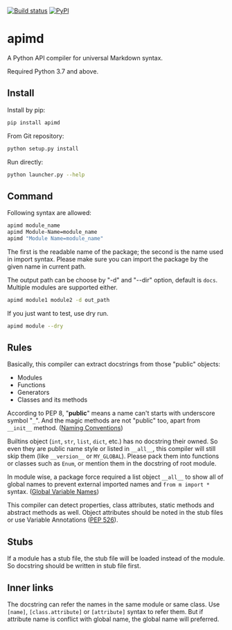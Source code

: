 [![Build status](https://img.shields.io/travis/KmolYuan/apimd.svg?logo=travis)](https://travis-ci.org/KmolYuan/apimd)
[![PyPI](https://img.shields.io/pypi/v/apimd.svg)](https://pypi.org/project/apimd/)

# apimd

A Python API compiler for universal Markdown syntax.

Required Python 3.7 and above.

## Install

Install by pip:

```bash
pip install apimd
```

From Git repository:

```bash
python setup.py install
```

Run directly:

```bash
python launcher.py --help
```

## Command

Following syntax are allowed:

```bash
apimd module_name
apimd Module-Name=module_name
apimd "Module Name=module_name"
```

The first is the readable name of the package;
the second is the name used in import syntax.
Please make sure you can import the package by the given name in current path.

The output path can be choose by "-d" and "--dir" option, default is `docs`.
Multiple modules are supported either.

```bash
apimd module1 module2 -d out_path
```

If you just want to test, use dry run.

```bash
apimd module --dry
```

## Rules

Basically, this compiler can extract docstrings
from those "public" objects:

+ Modules
+ Functions
+ Generators
+ Classes and its methods

According to PEP 8, "**public**" means a name can't starts with underscore symbol "`_`".
And the magic methods are not "public" too, apart from `__init__` method.
([Naming Conventions])

Builtins object (`int`, `str`, `list`, `dict`, etc.) has no docstring their owned.
So even they are public name style or listed in `__all__`,
this compiler will still skip them (like `__version__` or `MY_GLOBAL`).
Please pack them into functions or classes such as `Enum`,
or mention them in the docstring of root module.

In module wise, a package force required a list object `__all__` to show all of
global names to prevent external imported names and `from m import *` syntax.
([Global Variable Names])

This compiler can detect properties, class attributes, static methods and abstract methods as well.
Object attributes should be noted in the stub files or use Variable Annotations ([PEP 526]).

[Naming Conventions]: https://www.python.org/dev/peps/pep-0008/#naming-conventions
[Global Variable Names]: https://www.python.org/dev/peps/pep-0008/#global-variable-names
[PEP 526]: https://www.python.org/dev/peps/pep-0526/

## Stubs

If a module has a stub file, the stub file will be loaded instead of the module.
So docstring should be written in stub file first.

## Inner links

The docstring can refer the names in the same module or same class.
Use `[name]`, `[class.attribute]` or `[attribute]` syntax to refer them.
But if attribute name is conflict with global name, the global name will preferred.
